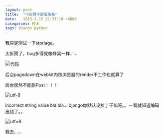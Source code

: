```yaml
---
layout: post
title:  "不折腾不舒服斯基"
date:   2015-1-15 21:37:10 +0800
categories: 技术
tags: django python
---
```

我只是测试一下storiage。

太折腾了，bug多得就像蜂窝一样……

<!--more-->

![代码](http://7u2j48.com1.z0.glb.clouddn.com/blogtest-1.png)

后台pagedown在webkit内核浏览器的render不工作也就算了

后台居然不能删Post！！！

![utf-8](http://7u2j48.com1.z0.glb.clouddn.com/blogtest-2.png)

incorrect string value bla bla...
django你默认设拉丁干嘛呀。。一看就知道编码出错了。。

![utf=8](http://7u2j48.com1.z0.glb.clouddn.com/blogtest-3.png)

我去……
